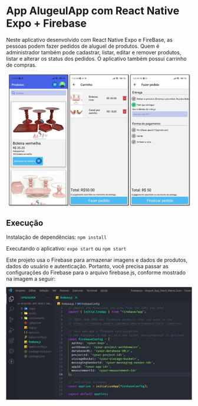 # App AlugeulApp com React Native Expo + Firebase

Neste aplicativo desenvolvido com React Native Expo e FireBase, as pessoas podem fazer pedidos de aluguel de produtos. Quem é administrador também pode cadastrar, listar, editar e remover produtos, listar e alterar os status dos pedidos. O aplicativo também possui carrinho de compras.

![Figura 1](./print_screens.png)

## Execução

Instalação de dependências: `npm install`

Executando o aplicativo: `expo start` ou `npm start`

Este projeto usa o Firebase para armazenar imagens e dados de produtos, dados do usuário e autenticação. Portanto, você precisa passar as configurações do Firebase para o arquivo firebase.js, conforme mostrado na imagem a seguir:

![Figura 2](./print_firebase.png)